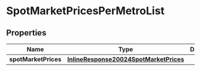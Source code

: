 
# SpotMarketPricesPerMetroList

## Properties
Name | Type | Description | Notes
------------ | ------------- | ------------- | -------------
**spotMarketPrices** | [**InlineResponse20024SpotMarketPrices**](InlineResponse20024SpotMarketPrices.md) |  |  [optional]



